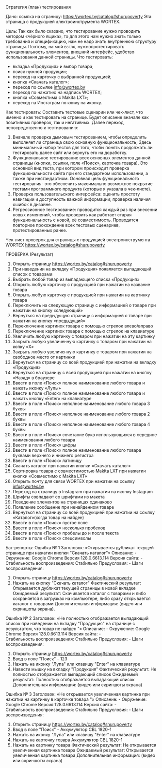 Стратегия (план) тестирования

Дано: ссылка на страницу: https://wortex.by/catalog#shurupoverty 
Эта страница с продукцией электроинструмента WORTEX. 

Цель: Так как было сказано, что тестирование нужно проводить методом «чёрного ящика», то для этого нам нужно знать только требования и спецификацию, нам не надо знать внутреннюю структуру страницы. Поэтому, на мой взгля, нужнопротестировать функциональность элементов, внешний интерфейс, удобство использования данной страницы.
Что тестировать:
- вкладка «Продукция» и выбор товара;
- поиск нужной продукции;
- переход на карточку с выбранной продукцией;
- кнопка «Скачать каталог»;
- переход по ссылке info@wortex.by
- переход по нажатию на надпись WORTEX;
- кнопка «Совместима с Makita LXT»;
- переход на Инстаграм по клику на иконку.

Как тестировать:
Составить тестовые сценарии или чек-лист, что именно и как тестировать на странице. Будет описание вначале как позитивных проверок, так и негативных. Далее переход непосредственно к тестированию:
1. Вначале проверка дымовым тестированием, чтобы определить выполняет ли страница свою основную функциональность; Здесь минимальный набор тестов для того, чтобы понять продолжать ли тестировать далее сайт или вернуть его на доработку.
2. Функциональное тестирование всех основных элементов данной страницы (кнопки, ссылки, поле «Поиск», карточка товара). Это основной вид теста, при котором происходит проверка функциональности сайта при его стандартном использовании, а также при нестандартном. Основная цель функционального тестирования- это обеспечить максимально возможное покрытие тестами программного продукта (которые я указала в чек-листе).
3. Проверка пользовательского интерфейса: оценить простоту навигации и доступность важной информации; проверка наличия ошибок в дизайне.
4. Регрессионное тестирование: проводится каждый раз при внесении новых изменений, чтобы проверить как работает старая функциональность с новой, её совместимость. Проводится повторное прохождение всех тестовых сценариев, протестированных ранее.

Чек-лист проверок для страницы с продукцией электроинструмента WORTEX https://wortex.by/catalog#shurupoverty

ПРОВЕРКА (Результат)
1. Открыть страницу https://wortex.by/catalog#shurupoverty
2. При наведении на вкладку «Продукция» появляется выпадающий список с товарами	
3. Выбрать любой товар из выпадающего списка «Продукция» 	
4. Открыть любую карточку с продукцией при нажатии на название товара 	
5. Открыть любую карточку с продукцией при нажатии на картинку товара	
6. Переключить на следующую страницу с информацией о товаре при нажатии на кнопку «следующий»	
7. Вернуться на предыдущую страницу с информацией о товаре при нажатии на кнопку «предыдущий»	
8. Переключение картинок товара с помощью стрелок влево/вправо	
9. Переключение картинок товара с помощью стрелок на клавиатуре	
10. Увеличить любую картинку с товаром при нажатии на эту картинку	
11. Закрыть любую увеличенную картинку с товаром при нажатии на копку «X»	
12. Закрыть любую увеличенную картинку с товаром при нажатии на свободное место от картинки	
13. Вернуться на страницу со всей продукцией при нажатии на вкладку «Продукция»	
14. Вернуться на страницу с всей продукцией при нажатии на кнопку «Назад» в браузере	
15. Ввести в поле «Поиск» полное наименование любого товара и нажать иконку «Лупы»	
16. Ввести в поле «Поиск» полное наименование любого товара и нажать кнопку «Enter» на клавиатуре	
17. Ввести в поле «Поиск» неполное наименование любого товара 3 буквы 	
18. Ввести в поле «Поиск» неполное наименование любого товара 2 буквы	
19. Ввести в поле «Поиск» неполное наименование любого товара 4 буквы 	
20. Ввести в поле «Поиск» сочетание букв использующихся в середине наименования любого товара	
21. Ввести в поле «Поиск» цифры	
22. Ввести в поле «Поиск» полное наименование любого товара буквами верхнего и нижнего регистра 	
23. Ввести в поле «Поиск» латиницу	
24. Скачать каталог при нажатии кнопки «Скачать каталог»	
25. Сортировка товара с совместимостью Makita LXT при нажатии кнопки «Совместимо с Makita LXT»	
26. Открыть почту для связи WORTEX при нажатии на ссылку info@wortex.by
27. Переход на страницу в Instagram при нажатии на иконку Instagram	
28. Шрифты совпадают со шрифтами из макета	
29. Поведение элементов на страницах одинаково	
30. Появление сообщение при ненайденном товаре	
31. Вернуться на страницу со всей продукцией при нажатии на ссылку «Каталог»(когда товар на найден)	
32. Ввести в поле «Поиск» пустое поле	
33. Ввести в поле «Поиск» несколько пробелов	
34. Ввести в поле «Поиск» пробелы до и после текста 	
35. Ввести в поле «Поиск» спецсимволы



 Баг-репорты:
Ошибка № 1
Заголовок: «Открывается дубликат текущей странице при нажатии кнопки "Скачать каталог"»
Описание: -
Окружение: Google Chrome Версия 128.0.6613.114
Версия сайта: -  
Стабильность воспроизведения: Стабильно
Предусловия: -
Шаги воспроизведения:
1. Открыть страницу https://wortex.by/catalog#shurupoverty
2. Нажать на кнопку "Скачать каталог"
Фактический результат: Открывается дубликат текущей страницы в новой вкладке
Ожидаемый результат: Скачивается каталог с товарами и либо сохраняется в загрузках на компьютере, либо сразу открывается каталог с товарами
Дополнительная информация: (видео или скриншоты экрана).

Ошибка № 2
Заголовок: «Не полностью отображается выпадающий список при наведении на вкладку "Продукция" на странице с результатом, что товар не найден "»
Описание: -
Окружение: Google Chrome Версия 128.0.6613.114
Версия сайта: -  
Стабильность воспроизведения: Стабильно
Предусловия: -
Шаги воспроизведения:
1. Открыть страницу https://wortex.by/catalog#shurupoverty
2. Ввод в поле "Поиск" - 123
3. Нажать на иконку "Лупа" или клавишу "Enter" на клавиатуре
4. Навести мышку на вкладку "Продукция"
Фактический результат: Не полностью отображается выпадающий список
Ожидаемый результат: Полностью отображается выпадающий список
Дополнительная информация: (видео или скриншоты экрана)

Ошибка № 3
Заголовок: «Не открывается увеличенная картинка при нажатии на картинку в карточке товара "»
Описание: -
Окружение: Google Chrome Версия 128.0.6613.114
Версия сайта: -  
Стабильность воспроизведения: Стабильно
Предусловия: -
Шаги воспроизведения:
1. Открыть страницу https://wortex.by/catalog#shurupoverty
2. Ввод в поле "Поиск" - Аккумулятор CBL 1820-1
3. Нажать на иконку "Лупа" или клавишу "Enter" на клавиатуре
4. Нажать на карточку товара Аккумулятор CBL 1820-1
5. Нажать на картинку товара 
Фактический результат: Не открывается увеличенная картинка товара
Ожидаемый результат: Открывается увеличенная картинка товара
Дополнительная информация: (видео или скриншоты экрана)

	

	
	







	
	
	




 




